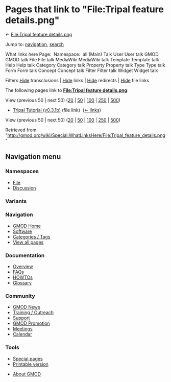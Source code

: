 <div id="mw-page-base" class="noprint">

</div>

<div id="mw-head-base" class="noprint">

</div>

<div id="content" class="mw-body" role="main">

<span id="top"></span>

<div id="mw-js-message" style="display:none;">

</div>



# <span dir="auto">Pages that link to "File:Tripal feature details.png"</span>

<div id="bodyContent">

<div id="contentSub">

← [File:Tripal feature
details.png](/wiki/File:Tripal_feature_details.png "File:Tripal feature details.png")

</div>

<div id="jump-to-nav" class="mw-jump">

Jump to: [navigation](#mw-navigation), [search](#p-search)

</div>

<div id="mw-content-text">

What links here Page:  Namespace:  all (Main) Talk User User talk GMOD
GMOD talk File File talk MediaWiki MediaWiki talk Template Template talk
Help Help talk Category Category talk Property Property talk Type Type
talk Form Form talk Concept Concept talk Filter Filter talk Widget
Widget talk

Filters
[Hide](/mediawiki/index.php?title=Special:WhatLinksHere/File:Tripal_feature_details.png&hidetrans=1 "Special:WhatLinksHere/File:Tripal feature details.png")
transclusions \|
[Hide](/mediawiki/index.php?title=Special:WhatLinksHere/File:Tripal_feature_details.png&hidelinks=1 "Special:WhatLinksHere/File:Tripal feature details.png")
links \|
[Hide](/mediawiki/index.php?title=Special:WhatLinksHere/File:Tripal_feature_details.png&hideredirs=1 "Special:WhatLinksHere/File:Tripal feature details.png")
redirects \|
[Hide](/mediawiki/index.php?title=Special:WhatLinksHere/File:Tripal_feature_details.png&hideimages=1 "Special:WhatLinksHere/File:Tripal feature details.png")
file links

The following pages link to **[File:Tripal feature
details.png](/wiki/File:Tripal_feature_details.png "File:Tripal feature details.png")**:

View (previous 50 \| next 50)
([20](/mediawiki/index.php?title=Special:WhatLinksHere/File:Tripal_feature_details.png&limit=20 "Special:WhatLinksHere/File:Tripal feature details.png")
\|
[50](/mediawiki/index.php?title=Special:WhatLinksHere/File:Tripal_feature_details.png&limit=50 "Special:WhatLinksHere/File:Tripal feature details.png")
\|
[100](/mediawiki/index.php?title=Special:WhatLinksHere/File:Tripal_feature_details.png&limit=100 "Special:WhatLinksHere/File:Tripal feature details.png")
\|
[250](/mediawiki/index.php?title=Special:WhatLinksHere/File:Tripal_feature_details.png&limit=250 "Special:WhatLinksHere/File:Tripal feature details.png")
\|
[500](/mediawiki/index.php?title=Special:WhatLinksHere/File:Tripal_feature_details.png&limit=500 "Special:WhatLinksHere/File:Tripal feature details.png"))

- [Tripal Tutorial
  (v0.3.1b)](/wiki/Tripal_Tutorial_(v0.3.1b) "Tripal Tutorial (v0.3.1b)")
  (file link) ‎ <span class="mw-whatlinkshere-tools">([←
  links](/mediawiki/index.php?title=Special:WhatLinksHere&target=Tripal+Tutorial+%28v0.3.1b%29 "Special:WhatLinksHere"))</span>

View (previous 50 \| next 50)
([20](/mediawiki/index.php?title=Special:WhatLinksHere/File:Tripal_feature_details.png&limit=20 "Special:WhatLinksHere/File:Tripal feature details.png")
\|
[50](/mediawiki/index.php?title=Special:WhatLinksHere/File:Tripal_feature_details.png&limit=50 "Special:WhatLinksHere/File:Tripal feature details.png")
\|
[100](/mediawiki/index.php?title=Special:WhatLinksHere/File:Tripal_feature_details.png&limit=100 "Special:WhatLinksHere/File:Tripal feature details.png")
\|
[250](/mediawiki/index.php?title=Special:WhatLinksHere/File:Tripal_feature_details.png&limit=250 "Special:WhatLinksHere/File:Tripal feature details.png")
\|
[500](/mediawiki/index.php?title=Special:WhatLinksHere/File:Tripal_feature_details.png&limit=500 "Special:WhatLinksHere/File:Tripal feature details.png"))

</div>

<div class="printfooter">

Retrieved from
"<http://gmod.org/wiki/Special:WhatLinksHere/File:Tripal_feature_details.png>"

</div>

<div id="catlinks" class="catlinks catlinks-allhidden">

</div>

<div class="visualClear">

</div>

</div>

</div>

<div id="mw-navigation">

## Navigation menu

<div id="mw-head">



<div id="left-navigation">

<div id="p-namespaces" class="vectorTabs" role="navigation"
aria-labelledby="p-namespaces-label">

### Namespaces

- <span id="ca-nstab-image"><a href="/wiki/File:Tripal_feature_details.png" accesskey="c"
  title="View the file page [c]">File</a></span>
- <span id="ca-talk"><a
  href="/mediawiki/index.php?title=File_talk:Tripal_feature_details.png&amp;action=edit&amp;redlink=1"
  accesskey="t"
  title="Discussion about the content page [t]">Discussion</a></span>

</div>

<div id="p-variants" class="vectorMenu emptyPortlet" role="navigation"
aria-labelledby="p-variants-label">

### 

### Variants[](#)

<div class="menu">

</div>

</div>

</div>





</div>

</div>

</div>

<div id="mw-panel">

<div id="p-logo" role="banner">

<a href="/wiki/Main_Page"
style="background-image: url(http://gmod.org/images/GMOD-cogs.png);"
title="Visit the main page"></a>

</div>

<div id="p-Navigation" class="portal" role="navigation"
aria-labelledby="p-Navigation-label">

### Navigation

<div class="body">

- <span id="n-GMOD-Home">[GMOD Home](/wiki/Main_Page)</span>
- <span id="n-Software">[Software](/wiki/GMOD_Components)</span>
- <span id="n-Categories-.2F-Tags">[Categories /
  Tags](/wiki/Categories)</span>
- <span id="n-View-all-pages">[View all
  pages](/wiki/Special:AllPages)</span>

</div>

</div>

<div id="p-Documentation" class="portal" role="navigation"
aria-labelledby="p-Documentation-label">

### Documentation

<div class="body">

- <span id="n-Overview">[Overview](/wiki/Overview)</span>
- <span id="n-FAQs">[FAQs](/wiki/Category:FAQ)</span>
- <span id="n-HOWTOs">[HOWTOs](/wiki/Category:HOWTO)</span>
- <span id="n-Glossary">[Glossary](/wiki/Glossary)</span>

</div>

</div>

<div id="p-Community" class="portal" role="navigation"
aria-labelledby="p-Community-label">

### Community

<div class="body">

- <span id="n-GMOD-News">[GMOD News](/wiki/GMOD_News)</span>
- <span id="n-Training-.2F-Outreach">[Training /
  Outreach](/wiki/Training_and_Outreach)</span>
- <span id="n-Support">[Support](/wiki/Support)</span>
- <span id="n-GMOD-Promotion">[GMOD
  Promotion](/wiki/GMOD_Promotion)</span>
- <span id="n-Meetings">[Meetings](/wiki/Meetings)</span>
- <span id="n-Calendar">[Calendar](/wiki/Calendar)</span>

</div>

</div>

<div id="p-tb" class="portal" role="navigation"
aria-labelledby="p-tb-label">

### Tools

<div class="body">

- <span id="t-specialpages"><a href="/wiki/Special:SpecialPages" accesskey="q"
  title="A list of all special pages [q]">Special pages</a></span>
- <span id="t-print"><a
  href="/mediawiki/index.php?title=Special:WhatLinksHere/File:Tripal_feature_details.png&amp;printable=yes"
  rel="alternate" accesskey="p"
  title="Printable version of this page [p]">Printable version</a></span>

</div>

</div>

</div>

</div>

<div id="footer" role="contentinfo">

- <span id="footer-places-about">[About
  GMOD](/wiki/GMOD:About "GMOD:About")</span>

<!-- -->






</div>
